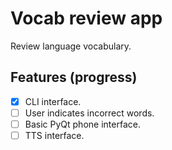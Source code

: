 # Vocab review app

Review language vocabulary.

## Features (progress)

- [x] CLI interface.
- [ ] User indicates incorrect words.
- [ ] Basic PyQt phone interface.
- [ ] TTS interface.
